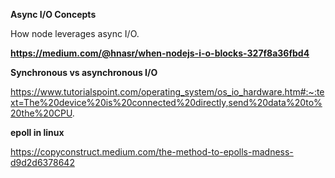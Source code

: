 **Async I/O Concepts**

How node leverages async I/O.

**https://medium.com/@hnasr/when-nodejs-i-o-blocks-327f8a36fbd4**


**Synchronous vs asynchronous I/O**

https://www.tutorialspoint.com/operating_system/os_io_hardware.htm#:~:text=The%20device%20is%20connected%20directly,send%20data%20to%20the%20CPU.




**epoll in linux**

https://copyconstruct.medium.com/the-method-to-epolls-madness-d9d2d6378642

